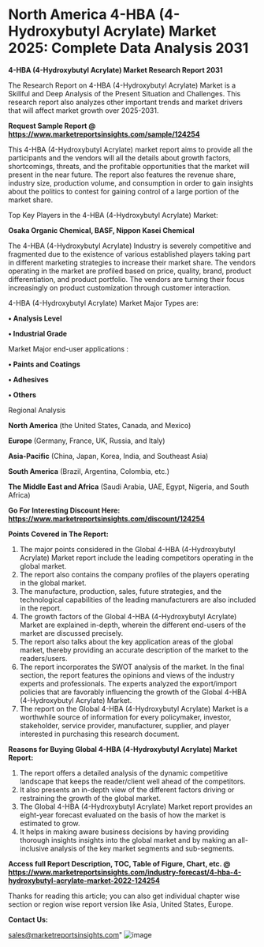 # North America 4-HBA (4-Hydroxybutyl Acrylate) Market 2025: Complete Data Analysis 2031

<strong>4-HBA (4-Hydroxybutyl Acrylate) Market Research Report 2031</strong>

The Research Report on 4-HBA (4-Hydroxybutyl Acrylate) Market is a Skillful and Deep Analysis of the Present Situation and Challenges. This research report also analyzes other important trends and market drivers that will affect market growth over 2025-2031.

<strong>Request Sample Report @ <a href=https://www.marketreportsinsights.com/sample/124254>https://www.marketreportsinsights.com/sample/124254</a></strong>

This 4-HBA (4-Hydroxybutyl Acrylate) market report aims to provide all the participants and the vendors will all the details about growth factors, shortcomings, threats, and the profitable opportunities that the market will present in the near future. The report also features the revenue share, industry size, production volume, and consumption in order to gain insights about the politics to contest for gaining control of a large portion of the market share.

Top Key Players in the 4-HBA (4-Hydroxybutyl Acrylate) Market:

<strong>Osaka Organic Chemical, BASF, Nippon Kasei Chemical</strong>

The 4-HBA (4-Hydroxybutyl Acrylate) Industry is severely competitive and fragmented due to the existence of various established players taking part in different marketing strategies to increase their market share. The vendors operating in the market are profiled based on price, quality, brand, product differentiation, and product portfolio. The vendors are turning their focus increasingly on product customization through customer interaction.

4-HBA (4-Hydroxybutyl Acrylate) Market Major Types are:

<strong>• Analysis Level

• Industrial Grade</strong>

Market Major end-user applications :

<strong>• Paints and Coatings

• Adhesives

• Others</strong>

Regional Analysis

</u><strong><b>North America</b></strong> (the United States, Canada, and Mexico)

<strong><b>Europe </b></strong>(Germany, France, UK, Russia, and Italy)

<strong><b>Asia-Pacific</b></strong> (China, Japan, Korea, India, and Southeast Asia)

<strong><b>South America</b></strong> (Brazil, Argentina, Colombia, etc.)

<strong><b>The Middle East and Africa</b></strong> (Saudi Arabia, UAE, Egypt, Nigeria, and South Africa)

<strong>Go For Interesting Discount Here: <a href=https://www.marketreportsinsights.com/discount/124254>https://www.marketreportsinsights.com/discount/124254</a></strong>

<strong>Points Covered in The Report:</strong>
<ol>
  <li>The major points considered in the Global 4-HBA (4-Hydroxybutyl Acrylate) Market report include the leading competitors operating in the global market.</li>
  <li>The report also contains the company profiles of the players operating in the global market.</li>
  <li>The manufacture, production, sales, future strategies, and the technological capabilities of the leading manufacturers are also included in the report.</li>
  <li>The growth factors of the Global 4-HBA (4-Hydroxybutyl Acrylate) Market are explained in-depth, wherein the different end-users of the market are discussed precisely.</li>
  <li>The report also talks about the key application areas of the global market, thereby providing an accurate description of the market to the readers/users.</li>
  <li>The report incorporates the SWOT analysis of the market. In the final section, the report features the opinions and views of the industry experts and professionals. The experts analyzed the export/import policies that are favorably influencing the growth of the Global 4-HBA (4-Hydroxybutyl Acrylate) Market.</li>
  <li>The report on the Global 4-HBA (4-Hydroxybutyl Acrylate) Market is a worthwhile source of information for every policymaker, investor, stakeholder, service provider, manufacturer, supplier, and player interested in purchasing this research document.</li>
</ol>
<strong>Reasons for Buying Global 4-HBA (4-Hydroxybutyl Acrylate) Market Report:</strong>

<ol>
  <li>The report offers a detailed analysis of the dynamic competitive landscape that keeps the reader/client well ahead of the competitors.</li>
  <li>It also presents an in-depth view of the different factors driving or restraining the growth of the global market.</li>
  <li>The Global 4-HBA (4-Hydroxybutyl Acrylate) Market report provides an eight-year forecast evaluated on the basis of how the market is estimated to grow.</li>
  <li>It helps in making aware business decisions by having providing thorough insights insights into the global market and by making an all-inclusive analysis of the key market segments and sub-segments.</li>
</ol>
<strong>Access full Report Description, TOC, Table of Figure, Chart, etc. @ <a href=https://www.marketreportsinsights.com/industry-forecast/4-hba-4-hydroxybutyl-acrylate-market-2022-124254>https://www.marketreportsinsights.com/industry-forecast/4-hba-4-hydroxybutyl-acrylate-market-2022-124254</a></strong>


Thanks for reading this article; you can also get individual chapter wise section or region wise report version like Asia, United States, Europe.

<strong>Contact Us:</strong>

sales@marketreportsinsights.com"
![image](https://github.com/user-attachments/assets/33851e7f-960e-40ab-a4a2-3b664ed12c5b)
